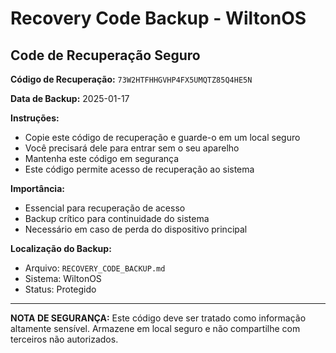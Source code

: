 # Recovery Code Backup - WiltonOS

## Code de Recuperação Seguro

**Código de Recuperação:** `73W2HTFHHGVHP4FX5UMQTZ85Q4HE5N`

**Data de Backup:** 2025-01-17

**Instruções:**
- Copie este código de recuperação e guarde-o em um local seguro
- Você precisará dele para entrar sem o seu aparelho
- Mantenha este código em segurança
- Este código permite acesso de recuperação ao sistema

**Importância:**
- Essencial para recuperação de acesso
- Backup crítico para continuidade do sistema
- Necessário em caso de perda do dispositivo principal

**Localização do Backup:**
- Arquivo: `RECOVERY_CODE_BACKUP.md`
- Sistema: WiltonOS
- Status: Protegido

---

**NOTA DE SEGURANÇA:** Este código deve ser tratado como informação altamente sensível. Armazene em local seguro e não compartilhe com terceiros não autorizados.